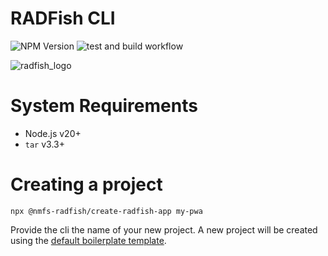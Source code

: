 # RADFish CLI

![NPM Version](https://img.shields.io/npm/v/%40nmfs-radfish%2Fcreate-radfish-app)
![test and build workflow](https://github.com/NMFS-RADFish/cli/actions/workflows/run-tests.yml/badge.svg)

![radfish_logo](https://github.com/NMFS-RADFish/boilerplate/assets/11274285/f0c1f78d-d2bd-4590-897c-c6ec87522dd1)

# System Requirements

- Node.js v20+
- `tar` v3.3+

# Creating a project

```
npx @nmfs-radfish/create-radfish-app my-pwa
```

Provide the cli the name of your new project. A new project will be created using the [default boilerplate template](https://github.com/NMFS-RADFish/boilerplate).
